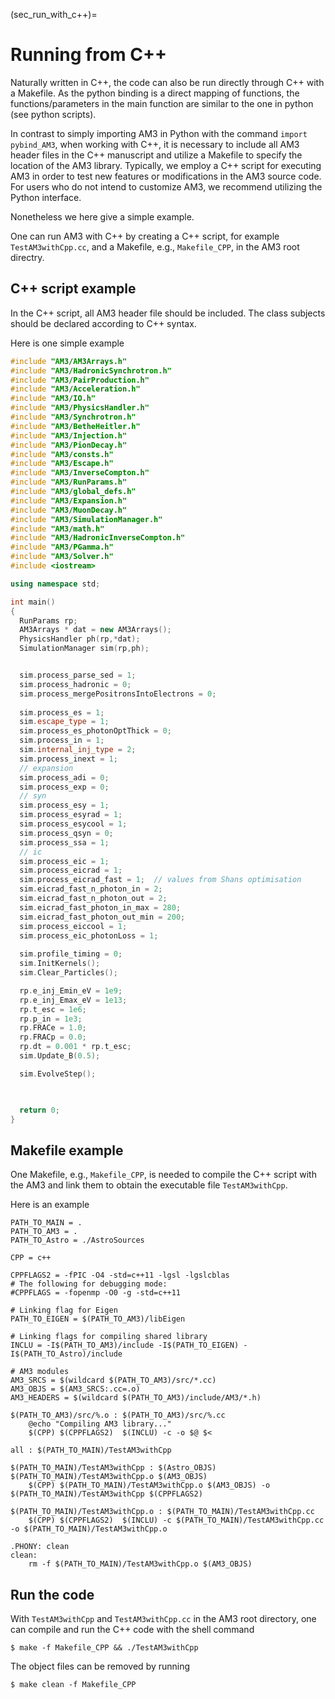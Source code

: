 (sec_run_with_c++)=
# Running from C++

Naturally written in C++, the code can also be run directly through C++ with a Makefile.
As the python binding is a direct mapping of functions, the functions/parameters in the main function are similar to the one in python (see python scripts). 

In contrast to simply importing AM3 in Python with the command ```import pybind_AM3```, when working with C++, it is necessary to include all AM3 header files in the C++ manuscript and utilize a Makefile to specify the location of the AM3 library. Typically, we employ a C++ script for executing AM3 in order to test new features or modifications in the AM3 source code. For users who do not intend to customize AM3, we recommend utilizing the Python interface.

Nonetheless we here give a simple example.

One can run AM3 with C++ by creating a C++ script, for example ```TestAM3withCpp.cc```, and a Makefile, e.g., ```Makefile_CPP```, in the AM3 root directry. 

## C++ script example

In the C++ script, all AM3 header file should be included. The class subjects should be declared according to C++ syntax. 

Here is one simple example
```cpp
#include "AM3/AM3Arrays.h"
#include "AM3/HadronicSynchrotron.h"
#include "AM3/PairProduction.h"    
#include "AM3/Acceleration.h"
#include "AM3/IO.h"
#include "AM3/PhysicsHandler.h"
#include "AM3/Synchrotron.h"
#include "AM3/BetheHeitler.h"        
#include "AM3/Injection.h"
#include "AM3/PionDecay.h"
#include "AM3/consts.h"
#include "AM3/Escape.h"
#include "AM3/InverseCompton.h"
#include "AM3/RunParams.h"
#include "AM3/global_defs.h"
#include "AM3/Expansion.h"
#include "AM3/MuonDecay.h"
#include "AM3/SimulationManager.h"
#include "AM3/math.h"
#include "AM3/HadronicInverseCompton.h"
#include "AM3/PGamma.h"
#include "AM3/Solver.h"
#include <iostream>

using namespace std;

int main()
{
  RunParams rp;
  AM3Arrays * dat = new AM3Arrays();
  PhysicsHandler ph(rp,*dat);
  SimulationManager sim(rp,ph);


  sim.process_parse_sed = 1;
  sim.process_hadronic = 0;
  sim.process_mergePositronsIntoElectrons = 0;
  
  sim.process_es = 1;
  sim.escape_type = 1;
  sim.process_es_photonOptThick = 0;
  sim.process_in = 1;
  sim.internal_inj_type = 2;
  sim.process_inext = 1;
  // expansion
  sim.process_adi = 0;
  sim.process_exp = 0;
  // syn
  sim.process_esy = 1;
  sim.process_esyrad = 1;
  sim.process_esycool = 1;
  sim.process_qsyn = 0;
  sim.process_ssa = 1;
  // ic
  sim.process_eic = 1;
  sim.process_eicrad = 1;
  sim.process_eicrad_fast = 1;  // values from Shans optimisation
  sim.eicrad_fast_n_photon_in = 2;
  sim.eicrad_fast_n_photon_out = 2;
  sim.eicrad_fast_photon_in_max = 280;
  sim.eicrad_fast_photon_out_min = 200;
  sim.process_eiccool = 1;
  sim.process_eic_photonLoss = 1;
  
  sim.profile_timing = 0;
  sim.InitKernels();
  sim.Clear_Particles();

  rp.e_inj_Emin_eV = 1e9;
  rp.e_inj_Emax_eV = 1e13;
  rp.t_esc = 1e6;
  rp.p_in = 1e3;
  rp.FRACe = 1.0;
  rp.FRACp = 0.0;
  rp.dt = 0.001 * rp.t_esc;
  sim.Update_B(0.5);

  sim.EvolveStep();

  

  return 0;
}
```
## Makefile example

One Makefile, e.g., ```Makefile_CPP```, is needed to compile the C++ script with the AM3 and link them to obtain the executable file ```TestAM3withCpp```. 

Here is an example

```make
PATH_TO_MAIN = .
PATH_TO_AM3 = .
PATH_TO_Astro = ./AstroSources

CPP = c++

CPPFLAGS2 = -fPIC -O4 -std=c++11 -lgsl -lgslcblas
# The following for debugging mode:
#CPPFLAGS = -fopenmp -O0 -g -std=c++11 

# Linking flag for Eigen
PATH_TO_EIGEN = $(PATH_TO_AM3)/libEigen

# Linking flags for compiling shared library
INCLU = -I$(PATH_TO_AM3)/include -I$(PATH_TO_EIGEN) -I$(PATH_TO_Astro)/include 

# AM3 modules
AM3_SRCS = $(wildcard $(PATH_TO_AM3)/src/*.cc)
AM3_OBJS = $(AM3_SRCS:.cc=.o)
AM3_HEADERS = $(wildcard $(PATH_TO_AM3)/include/AM3/*.h)

$(PATH_TO_AM3)/src/%.o : $(PATH_TO_AM3)/src/%.cc
	@echo "Compiling AM3 library..."
	$(CPP) $(CPPFLAGS2)  $(INCLU) -c -o $@ $<

all : $(PATH_TO_MAIN)/TestAM3withCpp

$(PATH_TO_MAIN)/TestAM3withCpp : $(Astro_OBJS)  $(PATH_TO_MAIN)/TestAM3withCpp.o $(AM3_OBJS) 
	$(CPP) $(PATH_TO_MAIN)/TestAM3withCpp.o $(AM3_OBJS) -o $(PATH_TO_MAIN)/TestAM3withCpp $(CPPFLAGS2)

$(PATH_TO_MAIN)/TestAM3withCpp.o : $(PATH_TO_MAIN)/TestAM3withCpp.cc
	$(CPP) $(CPPFLAGS2)  $(INCLU) -c $(PATH_TO_MAIN)/TestAM3withCpp.cc -o $(PATH_TO_MAIN)/TestAM3withCpp.o

.PHONY: clean
clean:
	rm -f $(PATH_TO_MAIN)/TestAM3withCpp.o $(AM3_OBJS) 

```

## Run the code

With ```TestAM3withCpp``` and ```TestAM3withCpp.cc``` in the AM3 root directory, one can compile and run the C++ code with the shell command
```
$ make -f Makefile_CPP && ./TestAM3withCpp
```
The object files can be removed by running
```
$ make clean -f Makefile_CPP
```
